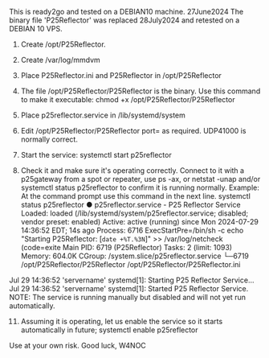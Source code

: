 This is ready2go and tested on a DEBIAN10 machine.  27June2024
The binary file 'P25Reflector' was replaced 28July2024 and retested on a DEBIAN 10 VPS. 
1. Create /opt/P25Reflector.

2. Create /var/log/mmdvm

3. Place P25Reflector.ini and P25Reflector in /opt/P25Reflector

4. The file /opt/P25Reflector/P25Reflector is the binary. Use this command to make it executable: chmod +x /opt/P25Reflector/P25Reflector

6. Place p25reflector.service in /lib/systemd/system

7. Edit /opt/P25Reflector/P25Reflector port= as required.  UDP41000 is normally correct. 

8. Start the service: systemctl start p25reflector

9. Check it and make sure it's operating correctly.  Connect to it with a p25gateway from a spot or repeater, use ps -ax, 
or netstat -unap and/or systemctl status p25reflector to confirm it is running normally.
Example:
At the command prompt use this command in the next line.
systemctl status p25reflector
● p25reflector.service - P25 Reflector Service
   Loaded: loaded (/lib/systemd/system/p25reflector.service; disabled; vendor preset: enabled)
   Active: active (running) since Mon 2024-07-29 14:36:52 EDT; 14s ago
  Process: 6716 ExecStartPre=/bin/sh -c echo "Starting P25Reflector: [`date +%T.%3N`]" >> /var/log/netcheck (code=exite
 Main PID: 6719 (P25Reflector)
    Tasks: 2 (limit: 1093)
   Memory: 604.0K
   CGroup: /system.slice/p25reflector.service
           └─6719 /opt/P25Reflector/P25Reflector /opt/P25Reflector/P25Reflector.ini

Jul 29 14:36:52 'servername' systemd[1]: Starting P25 Reflector Service...
Jul 29 14:36:52 'servername' systemd[1]: Started P25 Reflector Service.
NOTE: The service is running manually but disabled and will not yet run automatically. 

11. Assuming it is operating, let us enable the service so it starts automatically in future; systemctl enable p25reflector

Use at your own risk.  Good luck, W4NOC
